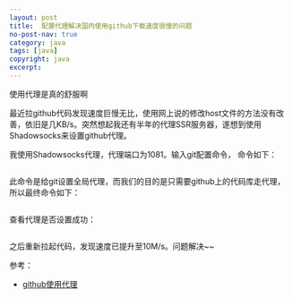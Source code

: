 ```yaml
---
layout: post
title:  配置代理解决国内使用github下载速度很慢的问题
no-post-nav: true
category: java
tags: [java]
copyright: java
excerpt: 
---
```


使用代理是真的舒服啊

最近拉github代码发现速度巨慢无比，使用网上说的修改host文件的方法没有改善，依旧是几KB/s。突然想起我还有半年的代理SSR服务器，遂想到使用Shadowsocks来设置github代理。

我使用Shadowsocks代理，代理端口为1081。输入git配置命令，
命令如下：

```` git config --global http.proxy socks5://127.0.0.1:1081
````

此命令是给git设置全局代理，而我们的目的是只需要github上的代码库走代理，所以最终命令如下：

```` git config --global http.https://github.com.proxy socks5://127.0.0.1:1081
````

查看代理是否设置成功：
```` git config -l
````


之后重新拉起代码，发现速度已提升至10M/s。问题解决~~

参考：

- [github使用代理](https://www.1cyril.com/githubshi-yong-dai-li/)
